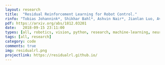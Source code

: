 ```yaml
---
layout: research
title:  "Residual Reinforcement Learning for Robot Control."
rinfo: "Tobias Johannink*, Shikhar Bahl*, Ashvin Nair*, Jianlan Luo, Avinash Kumar, Matthias Loskyll, Juan Aparicio Ojea, Eugen Solowjow, Sergey Levine."
pdf: https://arxiv.org/abs/1812.03201
date:   2018-09-15 23:11:00
types: [all, robotics, vision, python, research, machine-learning, neural-nets, pytorch, ros, rl]
tags: [all, research]
category: code
comments: true
img: residualrl.png
projectlink: https://residualrl.github.io/
---
```

